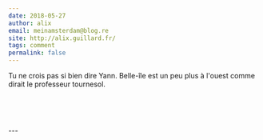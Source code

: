 ```yaml
---
date: 2018-05-27
author: alix
email: meinamsterdam@blog.re
site: http://alix.guillard.fr/
tags: comment
permalink: false
---
```


<p>Tu ne crois pas si bien dire Yann. Belle-île est un peu plus à l'ouest comme dirait le professeur tournesol.</p>

<figure style="margin: 0 auto; display: table;">
<figcaption> </figcaption>
</figure>

<p> </p>
---